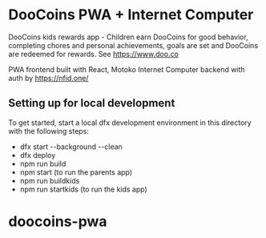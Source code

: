 # DooCoins PWA + Internet Computer

DooCoins kids rewards app - Children earn DooCoins for good behavior, completing chores and personal achievements, goals are set and DooCoins are redeemed for rewards. See https://www.doo.co

PWA frontend built with React, Motoko Internet Computer backend with auth by https://nfid.one/

## Setting up for local development

To get started, start a local dfx development environment in this directory with the following steps:

- dfx start --background --clean
- dfx deploy
- npm run build
- npm start (to run the parents app)
- npm run buildkids
- npm run startkids (to run the kids app)

# doocoins-pwa
